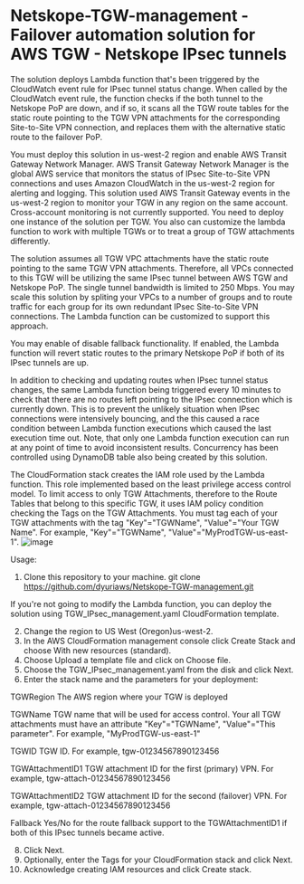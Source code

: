 # Netskope-TGW-management - Failover automation solution for AWS TGW - Netskope IPsec tunnels

The solution deploys Lambda function that's been triggered by the CloudWatch event rule for IPsec tunnel status change. When called by the CloudWatch event rule, the function checks if the both tunnel to the Netskope PoP are down, and if so, it scans all the TGW route tables for the static route pointing to the TGW VPN attachments for the corresponding Site-to-Site VPN connection, and replaces them with the alternative static route to the failover PoP.

You must deploy this solution in us-west-2 region and enable AWS Transit Gateway Network Manager. AWS Transit Gateway Network Manager is the global AWS service that monitors the status of IPsec Site-to-Site VPN connections and uses Amazon CloudWatch in the us-west-2 region for alerting and logging. This solution used AWS Transit Gateway events in the us-west-2 region to monitor your TGW in any region on the same account. Cross-account monitoring is not currently supported.
You need to deploy one instance of the solution per TGW. You also can customize the lambda function to work with multiple TGWs or to treat a group of TGW attachments differently. 

The solution assumes all TGW VPC attachments have the static route pointing to the same TGW VPN attachments. Therefore, all VPCs connected to this TGW will be utilizing the same IPsec tunnel between AWS TGW and Netskope PoP. The single tunnel bandwidth is limited to 250 Mbps. You may scale this solution by spliting your VPCs  to a number of groups and to route traffic for each group for its own redundant IPsec Site-to-Site VPN connections. The Lambda function can be customized to support this approach. 

You may enable of disable fallback functionality. If enabled, the Lambda function will revert static routes to the primary Netskope PoP if both of its IPsec tunnels are up.

In addition to checking and updating routes when IPsec tunnel status changes, the same Lambda function being triggered every 10 minutes to check that there are no routes left pointing to the IPsec connection which is currently down. This is to prevent the unlikely situation when IPsec connections were intensively bouncing, and the this caused a race condition between Lambda function executions which caused the last execution time out. Note, that only one Lambda function execution can run at any point of time to avoid inconsistent results. Concurrency has been controlled using DynamoDB table also being created by this solution.

The CloudFormation stack creates the IAM role used by the Lambda function. This role implemented based on the least privilege access control model. To limit access to only TGW Attachments, therefore to the Route Tables that belong to this specific TGW, it uses IAM policy condition checking the Tags on the TGW Attachments. You must tag each of your TGW attachments with the tag "Key"="TGWName", "Value"="Your TGW Name". For example, "Key"="TGWName", "Value"="MyProdTGW-us-east-1".
![image](https://user-images.githubusercontent.com/54648620/131035842-cb18ed79-5d06-49ea-955d-99a2215cc1d1.png)


Usage: 
1. Clone this repository to your machine.
git clone https://github.com/dyuriaws/Netskope-TGW-management.git

If you're not going to modify the Lambda function, you can deploy the solution using TGW_IPsec_management.yaml CloudFormation template. 

2. Change the region to US West (Oregon)us-west-2.
3. In the AWS CloudFormation management console click Create Stack and choose With new resources (standard).
4. Choose Upload a template file and click on Choose file.
5. Choose the TGW_IPsec_management.yaml from the disk and click Next.
6. Enter the stack name and the parameters for your deployment:

TGWRegion
The AWS region where your TGW is deployed

TGWName
TGW name that will be used for access control. Your all TGW attachments must have an attribute "Key"="TGWName", "Value"="This parameter". For example, "MyProdTGW-us-east-1"

TGWID
TGW ID. For example, tgw-01234567890123456

TGWAttachmentID1
TGW attachment ID for the first (primary) VPN. For example, tgw-attach-01234567890123456

TGWAttachmentID2
TGW attachment ID for the second (failover) VPN. For example, tgw-attach-01234567890123456

Fallback
Yes/No for the route fallback support to the TGWAttachmentID1 if both of this IPsec tunnels became active.

8. Click Next.
9. Optionally, enter the Tags for your CloudFormation stack and click Next.
10. Acknowledge creating IAM resources and click Create stack.

